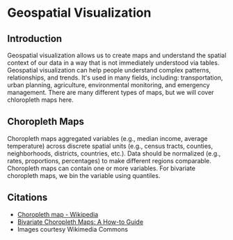 # Geospatial Visualization

## Introduction
Geospatial visualization allows us to create maps and understand the spatial context of our data in a way that is not immediately understood via tables. Geospatial visualization can help people understand complex patterns, relationships, and trends. It's used in many fields, including: transportation, urban planning, agriculture, environmental monitoring, and emergency management. There are many different types of maps, but we will cover chloropleth maps here.

## Choropleth Maps
Choropleth maps aggregated variables (e.g., median income, average temperature) across discrete spatial units (e.g., census tracts, counties, neighborhoods, districts, countries, etc.). Data should be normalized (e.g., rates, proportions, percentages) to make different regions comparable. Choropleth maps can contain one or more variables. For bivariate choropleth maps, we bin the variable using quantiles. 

## Citations
- [Choropleth map - Wikipedia](https://en.wikipedia.org/wiki/Choropleth_map#Classification)
- [Bivariate Choropleth Maps: A How-to Guide](https://www.joshuastevens.net/cartography/make-a-bivariate-choropleth-map/)
- Images courtesy Wikimedia Commons
